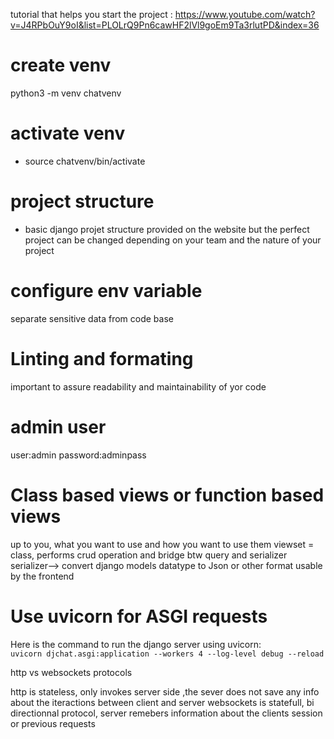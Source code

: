tutorial that helps you start the project : https://www.youtube.com/watch?v=J4RPbOuY9oI&list=PLOLrQ9Pn6cawHF2lVl9goEm9Ta3rlutPD&index=36

# create venv
python3 -m venv chatvenv
# activate venv 
- source chatvenv/bin/activate
# project structure 

- basic django projet structure provided on the website but the perfect project can be changed depending on your team and the nature of your project  

# configure env variable 
separate sensitive data from code base 

# Linting and formating 
important to assure readability and maintainability of yor code 

# admin user 
user:admin
password:adminpass

# Class based views or function based views 
up to you, what you want to use and how you want to use them 
viewset = class, performs crud operation and bridge btw query and serializer
serializer--> convert django models datatype to Json or other format usable by the frontend 

# Use uvicorn for ASGI requests 
Here is the command to run the django server using uvicorn:   
`uvicorn djchat.asgi:application --workers 4 --log-level debug --reload`

http vs websockets protocols

http is stateless, only invokes server side ,the sever does not save any info about the iteractions between client and server 
websockets is statefull, bi directionnal protocol, server remebers information about the clients session or previous requests 
